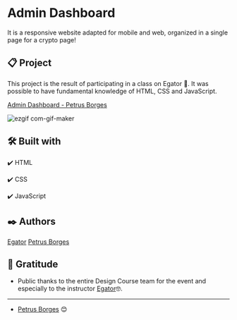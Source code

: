 # Admin Dashboard

It is a responsive website adapted for mobile and web, organized in a single page for a crypto page!

## 📋 Project

This project is the result of participating in a class on Egator 🚀.
It was possible to have fundamental knowledge of HTML, CSS and JavaScript.

[Admin Dashboard - Petrus Borges](https://petrusborges-admin-dashboard.netlify.app)

![ezgif com-gif-maker](https://user-images.githubusercontent.com/105453766/169511338-8f9a8ef3-c9cb-48b7-88ad-fab313b9915c.gif)

## 🛠️ Built with

✔️ HTML

✔️ CSS

✔️ JavaScript

## ✒️ Authors

[Egator](https://www.youtube.com/watch?v=FaBY9yAUtdg&list=PLfCPaSPS7QmFf9ugbdM5hB2zVTj0BkykR&index=2)
[Petrus Borges](https://github.com/PetrusBorges)

## 🎁 Gratitude

- Public thanks to the entire Design Course team for the event and especially to the instructor
  [Egator](https://www.youtube.com/watch?v=FaBY9yAUtdg&list=PLfCPaSPS7QmFf9ugbdM5hB2zVTj0BkykR&index=2)🤓.

---

- [Petrus Borges](https://www.linkedin.com/in/petrusborgesmachado/) 😊
